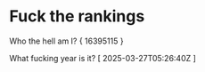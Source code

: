 # Fuck the rankings

Who the hell am I?
{ 16395115 }

What fucking year is it?
[ 2025-03-27T05:26:40Z ]
